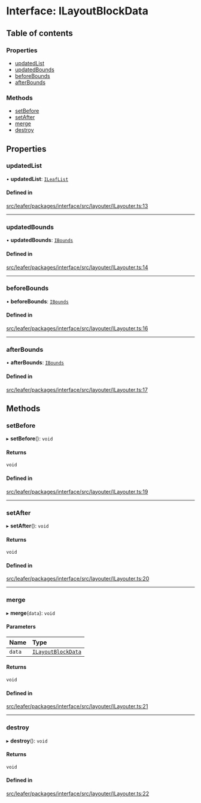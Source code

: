 # Interface: ILayoutBlockData

## Table of contents

### Properties

- [updatedList](ILayoutBlockData.md#updatedlist)
- [updatedBounds](ILayoutBlockData.md#updatedbounds)
- [beforeBounds](ILayoutBlockData.md#beforebounds)
- [afterBounds](ILayoutBlockData.md#afterbounds)

### Methods

- [setBefore](ILayoutBlockData.md#setbefore)
- [setAfter](ILayoutBlockData.md#setafter)
- [merge](ILayoutBlockData.md#merge)
- [destroy](ILayoutBlockData.md#destroy)

## Properties

### updatedList

• **updatedList**: [`ILeafList`](ILeafList.md)

#### Defined in

[src/leafer/packages/interface/src/layouter/ILayouter.ts:13](https://github.com/leaferjs/leafer/blob/ce388543b1c91bc943ac7537f94ff47adf234c5d/packages/interface/src/layouter/ILayouter.ts#L13)

___

### updatedBounds

• **updatedBounds**: [`IBounds`](IBounds.md)

#### Defined in

[src/leafer/packages/interface/src/layouter/ILayouter.ts:14](https://github.com/leaferjs/leafer/blob/ce388543b1c91bc943ac7537f94ff47adf234c5d/packages/interface/src/layouter/ILayouter.ts#L14)

___

### beforeBounds

• **beforeBounds**: [`IBounds`](IBounds.md)

#### Defined in

[src/leafer/packages/interface/src/layouter/ILayouter.ts:16](https://github.com/leaferjs/leafer/blob/ce388543b1c91bc943ac7537f94ff47adf234c5d/packages/interface/src/layouter/ILayouter.ts#L16)

___

### afterBounds

• **afterBounds**: [`IBounds`](IBounds.md)

#### Defined in

[src/leafer/packages/interface/src/layouter/ILayouter.ts:17](https://github.com/leaferjs/leafer/blob/ce388543b1c91bc943ac7537f94ff47adf234c5d/packages/interface/src/layouter/ILayouter.ts#L17)

## Methods

### setBefore

▸ **setBefore**(): `void`

#### Returns

`void`

#### Defined in

[src/leafer/packages/interface/src/layouter/ILayouter.ts:19](https://github.com/leaferjs/leafer/blob/ce388543b1c91bc943ac7537f94ff47adf234c5d/packages/interface/src/layouter/ILayouter.ts#L19)

___

### setAfter

▸ **setAfter**(): `void`

#### Returns

`void`

#### Defined in

[src/leafer/packages/interface/src/layouter/ILayouter.ts:20](https://github.com/leaferjs/leafer/blob/ce388543b1c91bc943ac7537f94ff47adf234c5d/packages/interface/src/layouter/ILayouter.ts#L20)

___

### merge

▸ **merge**(`data`): `void`

#### Parameters

| Name | Type |
| :------ | :------ |
| `data` | [`ILayoutBlockData`](ILayoutBlockData.md) |

#### Returns

`void`

#### Defined in

[src/leafer/packages/interface/src/layouter/ILayouter.ts:21](https://github.com/leaferjs/leafer/blob/ce388543b1c91bc943ac7537f94ff47adf234c5d/packages/interface/src/layouter/ILayouter.ts#L21)

___

### destroy

▸ **destroy**(): `void`

#### Returns

`void`

#### Defined in

[src/leafer/packages/interface/src/layouter/ILayouter.ts:22](https://github.com/leaferjs/leafer/blob/ce388543b1c91bc943ac7537f94ff47adf234c5d/packages/interface/src/layouter/ILayouter.ts#L22)
